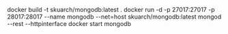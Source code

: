 docker build -t skuarch/mongodb:latest .
docker run -d -p 27017:27017 -p 28017:28017 --name mongodb --net=host skuarch/mongodb:latest mongod --rest --httpinterface
docker start mongodb
